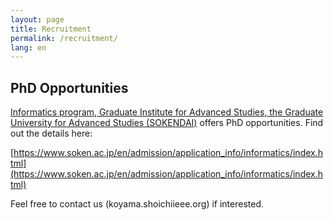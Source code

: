 ```yaml
---
layout: page
title: Recruitment
permalink: /recruitment/
lang: en
---
```


## PhD Opportunities

[Informatics program, Graduate Institute for Advanced Studies, the Graduate University for Advanced Studies (SOKENDAI)](https://www.nii.ac.jp/graduate/en/) offers PhD opportunities. Find out the details here:

[https://www.soken.ac.jp/en/admission/application_info/informatics/index.html](https://www.soken.ac.jp/en/admission/application_info/informatics/index.html)

Feel free to contact us (koyama.shoichi<i class="fas fa-at"></i>ieee.org) if interested. 